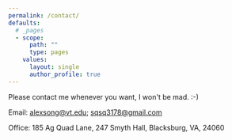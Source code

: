 ```yaml
---
permalink: /contact/
defaults:
  # _pages
  - scope:
      path: ""
      type: pages
    values:
      layout: single
      author_profile: true
---
```

Please contact me whenever you want, I won't be mad. :-)

Email: alexsong@vt.edu; sqsq3178@gmail.com

Office: 185 Ag Quad Lane, 247 Smyth Hall, Blacksburg, VA, 24060



